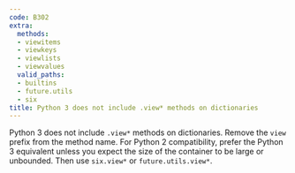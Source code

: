 ```yaml
---
code: B302
extra:
  methods:
  - viewitems
  - viewkeys
  - viewlists
  - viewvalues
  valid_paths:
  - builtins
  - future.utils
  - six
title: Python 3 does not include .view* methods on dictionaries
---
```


Python 3 does not include `.view*` methods on dictionaries. Remove the `view` prefix from the method name. For Python 2 compatibility, prefer the Python 3 equivalent unless you expect the size of the container to be large or unbounded. Then use `six.view*` or `future.utils.view*`.